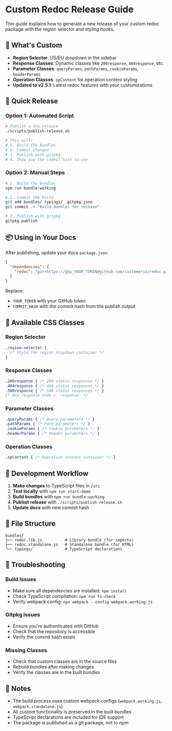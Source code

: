 # Custom Redoc Release Guide

This guide explains how to generate a new release of your custom redoc package with the region selector and styling hooks.

## 🎯 What's Custom

- **Region Selector**: US/EU dropdown in the sidebar
- **Response Classes**: Dynamic classes like `200response`, `404response`, etc.
- **Parameter Classes**: `queryParams`, `pathParams`, `cookieParams`, `headerParams`
- **Operation Classes**: `opContent` for operation content styling
- **Updated to v2.5.1**: Latest redoc features with your customizations

## 🚀 Quick Release

### Option 1: Automated Script
```bash
# Publish a new release
./scripts/publish-release.sh

# This will:
# 1. Build the bundles
# 2. Commit changes
# 3. Publish with gitpkg
# 4. Show you the commit hash to use
```

### Option 2: Manual Steps
```bash
# 1. Build the bundles
npm run bundle:working

# 2. Commit the build
git add bundles/ typings/ .gitpkg.json
git commit -m "Build bundles for release"

# 3. Publish with gitpkg
gitpkg publish
```

## 📦 Using in Your Docs

After publishing, update your docs `package.json`:

```json
{
  "dependencies": {
    "redoc": "git+https://ghp_YOUR_TOKEN@github.com/customerio/redoc.git#COMMIT_HASH"
  }
}
```

Replace:
- `YOUR_TOKEN` with your GitHub token
- `COMMIT_HASH` with the commit hash from the publish output

## 🎨 Available CSS Classes

### Region Selector
```css
.region-selector {
  /* Style the region dropdown container */
}
```

### Response Classes
```css
.200response { /* 200 status responses */ }
.404response { /* 404 status responses */ }
.500response { /* 500 status responses */ }
/* Any response code + 'response' */
```

### Parameter Classes
```css
.queryParams { /* Query parameters */ }
.pathParams { /* Path parameters */ }
.cookieParams { /* Cookie parameters */ }
.headerParams { /* Header parameters */ }
```

### Operation Classes
```css
.opContent { /* Operation content container */ }
```

## 🔧 Development Workflow

1. **Make changes** to TypeScript files in `/src`
2. **Test locally** with `npm run start:demo`
3. **Build bundles** with `npm run bundle:working`
4. **Publish release** with `./scripts/publish-release.sh`
5. **Update docs** with new commit hash

## 📁 File Structure

```
bundles/
├── redoc.lib.js          # Library bundle (for imports)
├── redoc.standalone.js   # Standalone bundle (for HTML)
└── typings/              # TypeScript declarations
```

## 🐛 Troubleshooting

### Build Issues
- Make sure all dependencies are installed: `npm install`
- Check TypeScript compilation: `npm run ts-check`
- Verify webpack config: `npx webpack --config webpack.working.js`

### Gitpkg Issues
- Ensure you're authenticated with GitHub
- Check that the repository is accessible
- Verify the commit hash exists

### Missing Classes
- Check that custom classes are in the source files
- Rebuild bundles after making changes
- Verify the classes are in the built bundles

## 📝 Notes

- The build process uses custom webpack configs (`webpack.working.js`, `webpack.standalone.js`)
- All custom functionality is preserved in the built bundles
- TypeScript declarations are included for IDE support
- The package is published as a git package, not to npm
